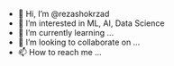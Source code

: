 - 👋 Hi, I’m @rezashokrzad
- 👀 I’m interested in ML, AI, Data Science
- 🌱 I’m currently learning ...
- 💞️ I’m looking to collaborate on ...
- 📫 How to reach me ...

<!---
rezashokrzad/rezashokrzad is a ✨ special ✨ repository because its `README.md` (this file) appears on your GitHub profile.
You can click the Preview link to take a look at your changes.
--->

